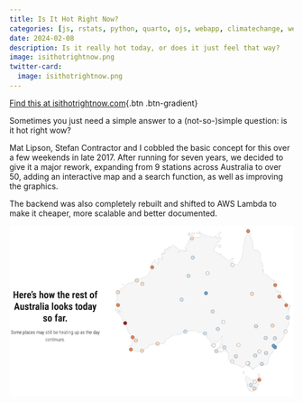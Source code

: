 ```yaml
---
title: Is It Hot Right Now?
categories: [js, rstats, python, quarto, ojs, webapp, climatechange, weather]
date: 2024-02-08
description: Is it really hot today, or does it just feel that way?
image: isithotrightnow.png
twitter-card:
  image: isithotrightnow.png
---
```


[Find this at isithotrightnow.com](https://isithotrightnow.com){.btn .btn-gradient}

Sometimes you just need a simple answer to a (not-so-)simple question: is it hot right wow?

Mat Lipson, Stefan Contractor and I cobbled the basic concept for this over a few weekends in late 2017. After running for seven years, we decided to give it a major rework, expanding from 9 stations across Australia to over 50, adding an interactive map and a search function, as well as improving the graphics.

The backend was also completely rebuilt and shifted to AWS Lambda to make it cheaper, more scalable and better documented.

[![Map of Australian weather stations on "Is it Hot Right Now?"](iihrn-map.png)](https://isithotrightnow.com)

